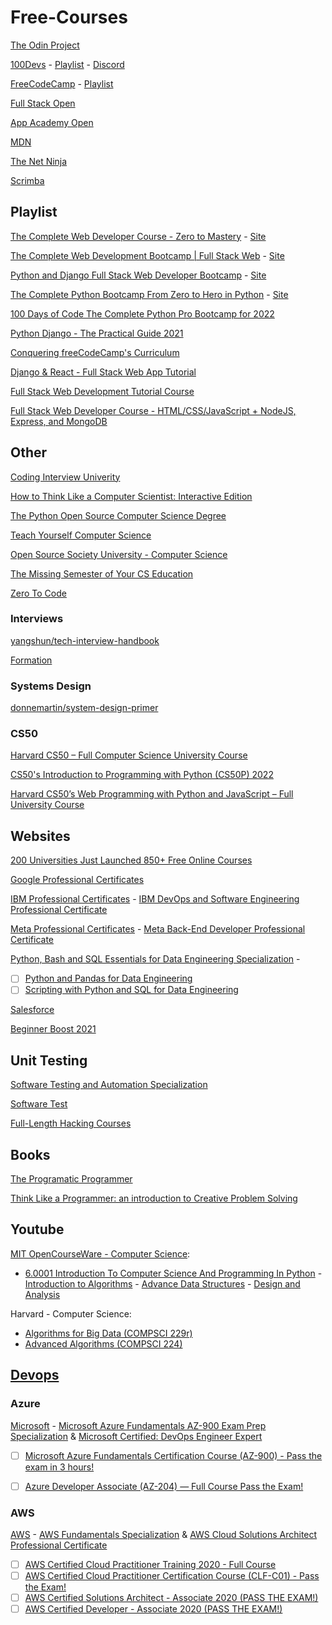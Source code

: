 # Free-Courses

[The Odin Project](https://www.theodinproject.com/)

[100Devs](https://leonnoel.com/100devs/) - [Playlist](https://www.youtube.com/playlist?list=PLBf-QcbaigsKwq3k2YEBQS17xUwfOA3O3) - [Discord](https://discord.com/invite/zNxhjnmDPy)

[FreeCodeCamp](https://www.freecodecamp.org/learn) - [Playlist](https://www.youtube.com/c/Freecodecamp/playlists)

[Full Stack Open](https://fullstackopen.com/en/)

[App Academy Open](https://open.appacademy.io/learn/full-stack-online/welcome-to-coding/welcome-to-app-academy-open)

[MDN](https://developer.mozilla.org/en-US/docs/Learn/Front-end_web_developer)

[The Net Ninja](https://www.youtube.com/channel/UCW5YeuERMmlnqo4oq8vwUpg)

[Scrimba](https://scrimba.com/allcourses?price=free)

## Playlist

[The Complete Web Developer Course - Zero to Mastery](https://www.youtube.com/playlist?list=PLL7eX0No1f9kWc-Gi50JGQL8CD873Cxlf) - [Site](https://www.udemy.com/course/the-complete-web-developer-zero-to-mastery/)

[The Complete Web Development Bootcamp | Full Stack Web](https://www.youtube.com/playlist?list=PLSWyBcYxXY6heLNCzSyuxj2gYLwAFSysQ) - [Site](https://www.udemy.com/course/the-complete-web-development-bootcamp/)

[Python and Django Full Stack Web Developer Bootcamp](https://www.youtube.com/playlist?list=PLuJZH5pDX4GKrPyVImrii6mZ3kdwAOLvv) - [Site](https://www.udemy.com/course/python-and-django-full-stack-web-developer-bootcamp/)

[The Complete Python Bootcamp From Zero to Hero in Python](https://www.youtube.com/playlist?list=PLuJZH5pDX4GKUXIXc8cuGNm6c74VyB-1P) - [Site](https://www.udemy.com/course/complete-python-bootcamp/)

[100 Days of Code The Complete Python Pro Bootcamp for 2022](https://www.youtube.com/playlist?list=PLbLFVIFgh-CyDiQz5RPuP0VQoIAp2m5Bn)

[Python Django - The Practical Guide 2021](https://www.youtube.com/playlist?list=PLBxwSeQlMDNiNt72UmSvKBLsxPgGY_Jy-)

[Conquering freeCodeCamp's Curriculum](https://www.youtube.com/playlist?list=PLgBH1CvjOA62oNEVgz-dECiCZCE_Q3ZFH) 

[Django & React - Full Stack Web App Tutorial](https://www.youtube.com/playlist?list=PLzMcBGfZo4-kCLWnGmK0jUBmGLaJxvi4j)

[Full Stack Web Development Tutorial Course](https://www.youtube.com/playlist?list=PLwoh6bBAszPrES-EOajos_E9gvRbL27wz)

[Full Stack Web Developer Course - HTML/CSS/JavaScript + NodeJS, Express, and MongoDB](https://www.youtube.com/playlist?list=PLQSmIhc0GVPPhpBAC3y6xChtOz3RJ8abN)

## Other

[Coding Interview Univerity](https://github.com/jwasham/coding-interview-university)

[How to Think Like a Computer Scientist: Interactive Edition](https://runestone.academy/ns/books/published/thinkcspy/index.html)

[The Python Open Source Computer Science Degree](https://github.com/ForrestKnight/open-source-cs-python) 

[Teach Yourself Computer Science](https://teachyourselfcs.com/)

[Open Source Society University - Computer Science](https://github.com/ossu/computer-science) 

[The Missing Semester of Your CS Education](https://missing.csail.mit.edu/) 

[Zero To Code](https://zerotocode.today/) 


### Interviews

[yangshun/tech-interview-handbook](https://github.com/yangshun/tech-interview-handbook)

[Formation](https://formation.dev/)

### Systems Design

[donnemartin/system-design-primer](https://github.com/donnemartin/system-design-primer)

### CS50

[Harvard CS50 – Full Computer Science University Course](https://www.youtube.com/watch?v=8mAITcNt710&t=6315s)

[CS50's Introduction to Programming with Python (CS50P) 2022](https://www.youtube.com/playlist?list=PLhQjrBD2T3817j24-GogXmWqO5Q5vYy0V)

[Harvard CS50’s Web Programming with Python and JavaScript – Full University Course](https://www.youtube.com/watch?v=vzGllw18DkA)


## Websites

[200 Universities Just Launched 850+ Free Online Courses](https://www.freecodecamp.org/news/new-online-courses/)

[Google Professional Certificates](https://www.coursera.org/google-career-certificates)

[IBM Professional Certificates](https://www.coursera.org/search?query=ibm&index=prod_all_launched_products_term_optimization&entityTypeDescription=Professional%20Certificates&allLanguages=English) - [IBM DevOps and Software Engineering Professional Certificate](https://www.coursera.org/professional-certificates/devops-and-software-engineering) 
 
[Meta Professional Certificates](https://www.coursera.org/meta) - [Meta Back-End Developer Professional Certificate](https://www.coursera.org/professional-certificates/meta-back-end-developer#courses)

 [Python, Bash and SQL Essentials for Data Engineering Specialization](https://www.coursera.org/specializations/python-bash-sql-data-engineering-duke#courses) - 
 - [ ] [Python and Pandas for Data Engineering](https://www.coursera.org/learn/python-and-pandas-for-data-engineering-duke?irclickid=Q4ZU1OV2uxyITYj1oJXqE0rLUkAzKDQrh1Ms100&irgwc=1&utm_medium=partners&utm_source=impact&utm_campaign=259799&utm_content=b2c)
 - [ ] [Scripting with Python and SQL for Data Engineering](https://www.coursera.org/learn/scripting-with-python-sql-for-data-engineering-duke?specialization=python-bash-sql-data-engineering-duke)
 
[Salesforce](https://trailhead.salesforce.com/en/career-path)

[Beginner Boost 2021](https://www.youtube.com/playlist?list=PLrK9UeDMcQLre1yPasCnuKvWvyXKzmKhW)

## Unit Testing

[Software Testing and Automation Specialization](https://www.coursera.org/specializations/software-testing-automation)

[Software Test](https://cs.gmu.edu/~offutt/softwaretest/)

[Full-Length Hacking Courses](https://www.youtube.com/playlist?list=PLLKT__MCUeixqHJ1TRqrHsEd6_EdEvo47)


## Books
 
[The Programatic Programmer](https://www.google.com/search?q=The+Programatic+Programmer&oq=The+Programatic+Programmer&aqs=chrome..69i57.836j0j1&sourceid=chrome&ie=UTF-8)

[Think Like a Programmer: an introduction to Creative Problem Solving](https://www.amazon.com/Think-Like-Programmer-Introduction-Creative/dp/1593274246)

## Youtube
[MIT OpenCourseWare - Computer Science](https://www.youtube.com/@mitocw/playlists?view=50&sort=dd&shelf_id=5):
- [6.0001 Introduction To Computer Science And Programming In Python](https://www.youtube.com/playlist?list=PLUl4u3cNGP63WbdFxL8giv4yhgdMGaZNA) - [Introduction to Algorithms](https://www.youtube.com/playlist?list=PLUl4u3cNGP61Oq3tWYp6V_F-5jb5L2iHb) - [Advance Data Structures](https://www.youtube.com/playlist?list=PLUl4u3cNGP61hsJNdULdudlRL493b-XZf) - [Design and Analysis](https://www.youtube.com/playlist?list=PLUl4u3cNGP6317WaSNfmCvGym2ucw3oGp)

Harvard - Computer Science: 
- [Algorithms for Big Data (COMPSCI 229r)](https://www.youtube.com/playlist?list=PL2SOU6wwxB0v1kQTpqpuu5kEJo2i-iUyf) 
- [Advanced Algorithms (COMPSCI 224)](https://www.youtube.com/playlist?list=PL2SOU6wwxB0uP4rJgf5ayhHWgw7akUWSf)



## [Devops](https://www.youtube.com/playlist?list=PLWKjhJtqVAbkzvvpY12KkfiIGso9A_Ixs)
### Azure

[Microsoft](https://www.coursera.org/instructor/microsoft) - [Microsoft Azure Fundamentals AZ-900 Exam Prep Specialization](https://www.google.com/search?q=Microsoft+Azure+Fundamentals+AZ-900+Exam+Prep&sourceid=chrome&ie=UTF-8) & [Microsoft Certified: DevOps Engineer Expert](https://learn.microsoft.com/en-us/certifications/devops-engineer/)

- [ ] [Microsoft Azure Fundamentals Certification Course (AZ-900) - Pass the exam in 3 hours!](https://www.youtube.com/watch?v=NKEFWyqJ5XA)
- [ ] [Azure Developer Associate (AZ-204) — Full Course Pass the Exam!](https://www.youtube.com/watch?v=jZx8PMQjobk)


### AWS

[AWS](https://www.coursera.org/aws) - [AWS Fundamentals Specialization](https://www.coursera.org/specializations/aws-fundamentals) & [AWS Cloud Solutions Architect Professional Certificate](https://www.coursera.org/professional-certificates/aws-cloud-solutions-architect)

- [ ] [AWS Certified Cloud Practitioner Training 2020 - Full Course](https://www.youtube.com/watch?v=3hLmDS179YE)
- [ ] [AWS Certified Cloud Practitioner Certification Course (CLF-C01) - Pass the Exam!](https://www.youtube.com/watch?v=SOTamWNgDKc)
- [ ] [AWS Certified Solutions Architect - Associate 2020 (PASS THE EXAM!)](https://www.youtube.com/watch?v=Ia-UEYYR44s)
- [ ] [AWS Certified Developer - Associate 2020 (PASS THE EXAM!)](https://www.youtube.com/watch?v=RrKRN9zRBWs)
